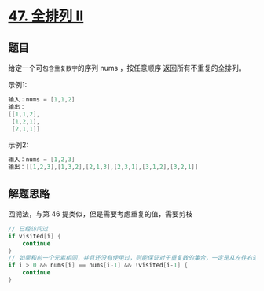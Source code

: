 # [47. 全排列 II](https://leetcode-cn.com/problems/permutations-ii/)

## 题目

给定一个可`包含重复数字`的序列 nums ，按任意顺序 返回所有不重复的全排列。

示例1:

```c
输入：nums = [1,1,2]
输出：
[[1,1,2],
 [1,2,1],
 [2,1,1]]
```

示例2:

```c
输入：nums = [1,2,3]
输出：[[1,2,3],[1,3,2],[2,1,3],[2,3,1],[3,1,2],[3,2,1]]
```

## 解题思路

回溯法，与第 46 提类似，但是需要考虑重复的值，需要剪枝

```go
// 已经访问过
if visited[i] {
    continue
}
// 如果和前一个元素相同，并且还没有使用过，则能保证对于重复数的集合，一定是从左往右逐个填入的
if i > 0 && nums[i] == nums[i-1] && !visited[i-1] {
    continue
}
```
